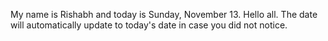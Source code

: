 My name is Rishabh and today is Sunday, November 13. Hello all. The date will automatically update to today's date in case you did not notice.
